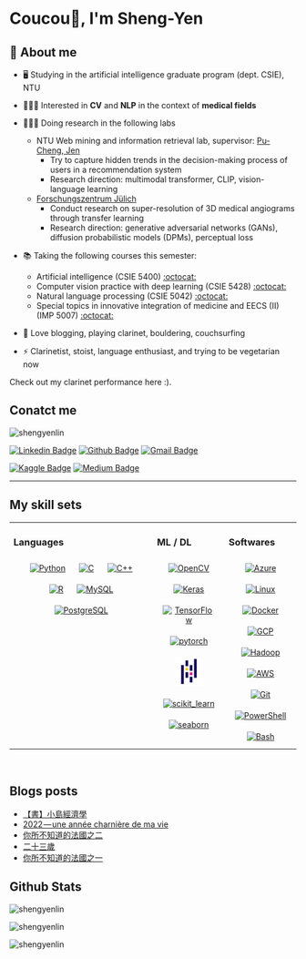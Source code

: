 <h1 align="left">Coucou👋, I'm Sheng-Yen</h1>

## :book: About me

- 🖥 Studying in the artificial intelligence graduate program (dept. CSIE), NTU
- 🧑🏼‍💻 Interested in **CV** and **NLP** in the context of **medical fields**

- 🧑🏼‍🔬 Doing research in the following labs
    - NTU Web mining and information retrieval lab, supervisor: [Pu-Cheng, Jen](https://www.csie.ntu.edu.tw/~pjcheng/)
        - Try to capture hidden trends in the decision-making process of users in a recommendation system 
        - Research direction: multimodal transformer, CLIP, vision-language learning
    - [Forschungszentrum Jülich](https://www.fz-juelich.de/de)
        - Conduct research on super-resolution of 3D medical angiograms through transfer learning
        - Research direction: generative adversarial
networks (GANs), diffusion probabilistic models (DPMs),  perceptual loss

- 📚 Taking the following courses this semester:
    - Artificial intelligence (CSIE 5400) [:octocat:](https://github.com/shengyenlin/Artificial-Intelligence-2023-Spring)
    - Computer vision practice with deep learning (CSIE 5428) [:octocat:](https://github.com/shengyenlin/Computer-vision-practice-with-deep-learning-2023-Spring)
    - Natural language processing (CSIE 5042) [:octocat:](https://github.com/shengyenlin/Natural-Language-Processing-2023-Spring)
    - Special topics in innovative integration of
medicine and EECS (II) (IMP 5007) [:octocat:](https://github.com/shengyenlin/MEDEECS-II-2023-Spring)
- 💫 Love blogging, playing clarinet, bouldering, couchsurfing 

- ⚡ Clarinetist, stoist, language enthusiast, and trying to be vegetarian now

Check out my clarinet performance here :).

## Conatct me

<p align="left"> <img src="https://komarev.com/ghpvc/?username=shengyenlin&label=Profile%20views&color=0e75b6&style=flat" alt="shengyenlin" /> </p>

[![Linkedin Badge](https://img.shields.io/badge/-shangyenglin-0072b1?style=flat&logo=Linkedin&logoColor=white&link=https://www.linkedin.com/in/shangyenglin/)](https://www.linkedin.com/in/shangyenglin/) 
[![Github Badge](https://img.shields.io/badge/-shengyenlin-grey?style=flat&logo=github&logoColor=white&link=https://github.com/shengyenlin/)](https://www.github.com/shengyenlin/) 
[![Gmail Badge](https://img.shields.io/badge/-shengyenlin0501@gmail.com-c14438?style=flat&logo=Gmail&logoColor=white&link=mailto:shengyenlin0501@gmail.com)](mailto:shengyenlin0501@gmail.com)

[![Kaggle Badge](https://img.shields.io/badge/kaggle-%2344BAE8.svg?&style=for-the-badge&logo=kaggle&logoColor=white)](https://www.kaggle.com/martinshengyenlin)
[![Medium Badge](https://img.shields.io/badge/medium-%23292929.svg?&style=for-the-badge&logo=medium&logoColor=white)](https://medium.com/martins-blog)

---

## My skill sets  
<table><tr><td valign="top" width="50%">

### Languages
<div align="center">  
<a href="https://www.python.org/" target="_blank"><img style="margin: 10px" src="https://profilinator.rishav.dev/skills-assets/python-original.svg" alt="Python" height="75" /></a>  
<a href="https://www.cprogramming.com/" target="_blank"><img style="margin: 10px" src="https://profilinator.rishav.dev/skills-assets/c-original.svg" alt="C" height="75" /></a>  
<a href="https://www.cplusplus.com/" target="_blank"><img style="margin: 10px" src="https://profilinator.rishav.dev/skills-assets/cplusplus-original.svg" alt="C++" height="75" /></a>  
<a href="https://www.r-project.org/" target="_blank"><img style="margin: 10px" src="https://profilinator.rishav.dev/skills-assets/r.svg" alt="R" height="75" /></a>  
<a href="https://www.mysql.com/" target="_blank"><img style="margin: 10px" src="https://profilinator.rishav.dev/skills-assets/mysql-original-wordmark.svg" alt="MySQL" height="75" /></a>  
<a href="https://www.postgresql.org/" target="_blank"><img style="margin: 10px" src="https://profilinator.rishav.dev/skills-assets/postgresql-original-wordmark.svg" alt="PostgreSQL" height="75" /></a>  
</div>

</td><td valign="top" width="25%">

### ML / DL  
<div align="center">  
<a href="https://opencv.org/" target="_blank"><img style="margin: 10px" src="https://profilinator.rishav.dev/skills-assets/opencv-icon.svg" alt="OpenCV" height="50" /></a>  
<a href="https://keras.io/" target="_blank"><img style="margin: 10px" src="https://profilinator.rishav.dev/skills-assets/keras.png" alt="Keras" height="50" /></a>  
<a href="https://www.tensorflow.org/" target="_blank"><img style="margin: 10px" src="https://profilinator.rishav.dev/skills-assets/tensorflow-icon.svg" alt="TensorFlow" height="50" /></a>  
<a href="https://pytorch.org/" target="_blank"><img style="margin: 10px" src="https://profilinator.rishav.dev/skills-assets/pytorch-icon.svg" alt="pytorch" height="50" /></a>  
<a href="https://pandas.pydata.org/" target="_blank"> <img style="margin: 10px" src="https://raw.githubusercontent.com/devicons/devicon/2ae2a900d2f041da66e950e4d48052658d850630/icons/pandas/pandas-original.svg" alt="pandas" width="50" height="50"/>
<a href="https://scikit-learn.org/" target="_blank"> <img style="margin: 10px" src="https://upload.wikimedia.org/wikipedia/commons/0/05/Scikit_learn_logo_small.svg" alt="scikit_learn" width="50" height="50"/>
 </a> <a href="https://seaborn.pydata.org/" target="_blank"> <img style="margin: 10px" src="https://seaborn.pydata.org/_images/logo-mark-lightbg.svg" alt="seaborn" width="50" height="50"/> </a>
</div>

</td><td valign="top" width="25%">

### Softwares  
<div align="center">  
<a href="https://azure.microsoft.com/en-in/" target="_blank"><img style="margin: 10px" src="https://profilinator.rishav.dev/skills-assets/microsoft_azure-icon.svg" alt="Azure" height="50" /></a>  
<a href="https://www.linux.org/" target="_blank"><img style="margin: 10px" src="https://profilinator.rishav.dev/skills-assets/linux-original.svg" alt="Linux" height="50" /></a>  
<a href="https://www.docker.com/" target="_blank"><img style="margin: 10px" src="https://profilinator.rishav.dev/skills-assets/docker-original-wordmark.svg" alt="Docker" height="50" /></a>  
<a href="https://cloud.google.com/" target="_blank"><img style="margin: 10px" src="https://profilinator.rishav.dev/skills-assets/google_cloud-icon.svg" alt="GCP" height="50" /></a>  
<a href="https://hadoop.apache.org/" target="_blank"><img style="margin: 10px" src="https://profilinator.rishav.dev/skills-assets/apache_hadoop-icon.svg" alt="Hadoop" height="50" /></a>  
<a href="https://aws.amazon.com/" target="_blank"><img style="margin: 10px" src="https://profilinator.rishav.dev/skills-assets/amazonwebservices-original-wordmark.svg" alt="AWS" height="50" /></a>  
<a href="https://github.com/" target="_blank"><img style="margin: 10px" src="https://profilinator.rishav.dev/skills-assets/git-scm-icon.svg" alt="Git" height="50" /></a>  
<a href="https://docs.microsoft.com/en-us/powershell/" target="_blank"><img style="margin: 10px" src="https://profilinator.rishav.dev/skills-assets/powershell.png" alt="PowerShell" height="50" /></a>  
<a href="https://www.gnu.org/software/bash/" target="_blank"><img style="margin: 10px" src="https://profilinator.rishav.dev/skills-assets/gnu_bash-icon.svg" alt="Bash" height="50" /></a>  

</div>

</td></tr></table>  

<br/>  

## Blogs posts
<!-- BLOG-POST-LIST:START -->
- [【書】小島經濟學](https://medium.com/martins-blog/%E6%9B%B8-%E5%B0%8F%E5%B3%B6%E7%B6%93%E6%BF%9F%E5%AD%B8-64b269e077c5?source=rss-21598c897135------2)
- [2022 — une année charnière de ma vie](https://medium.com/martins-blog/2022-une-ann%C3%A9e-charni%C3%A8re-de-ma-vie-2251df83afff?source=rss-21598c897135------2)
- [你所不知道的法國之二](https://medium.com/martins-blog/%E4%BD%A0%E6%89%80%E4%B8%8D%E7%9F%A5%E9%81%93%E7%9A%84%E6%B3%95%E5%9C%8B%E4%B9%8B%E4%BA%8C-ed93376975b4?source=rss-21598c897135------2)
- [二十三歲](https://medium.com/martins-blog/%E4%BA%8C%E5%8D%81%E4%B8%89%E6%AD%B2-c4088e3ada54?source=rss-21598c897135------2)
- [你所不知道的法國之一](https://medium.com/martins-blog/les-choses-int%C3%A9ressantes-un-96c3a7cec690?source=rss-21598c897135------2)
<!-- BLOG-POST-LIST:END -->

## Github Stats
<p><img src="https://github-readme-stats.vercel.app/api/top-langs?username=shengyenlin&show_icons=true&locale=en&layout=compact" alt="shengyenlin" />


<p><img src="https://github-readme-stats.vercel.app/api?username=shengyenlin&show_icons=true&locale=en" alt="shengyenlin"/>

<p><img src="https://github-readme-streak-stats.herokuapp.com/?user=shengyenlin&" alt="shengyenlin"/>

<br/>  
